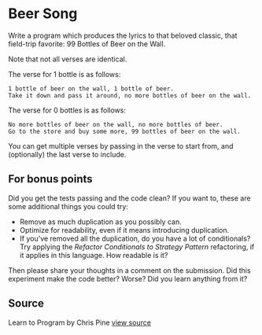 # Beer Song

Write a program which produces the lyrics to that beloved classic, that field-trip favorite: 99 Bottles of Beer on the Wall.

Note that not all verses are identical.

The verse for 1 bottle is as follows:

```plain
1 bottle of beer on the wall, 1 bottle of beer.
Take it down and pass it around, no more bottles of beer on the wall.
```

The verse for 0 bottles is as follows:

```plain
No more bottles of beer on the wall, no more bottles of beer.
Go to the store and buy some more, 99 bottles of beer on the wall.
```

You can get multiple verses by passing in the verse to start from, and (optionally) the last verse to include.

## For bonus points

Did you get the tests passing and the code clean? If you want to, these are some additional things you could try:

* Remove as much duplication as you possibly can.
* Optimize for readability, even if it means introducing duplication.
* If you've removed all the duplication, do you have a lot of conditionals? Try applying the _Refactor Conditionals to Strategy Pattern_ refactoring, if it applies in this language. How readable is it?

Then please share your thoughts in a comment on the submission. Did this experiment make the code better? Worse? Did you learn anything from it?



## Source

Learn to Program by Chris Pine [view source](http://pine.fm/LearnToProgram/?Chapter=06)
